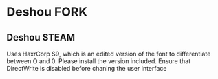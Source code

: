 # Deshou FORK

## Deshou STEAM  
Uses HaxrCorp S9, which is an edited version of the font to differentiate between O and 0. Please install the version included.
Ensure that DirectWrite is disabled before chaning the user interface
